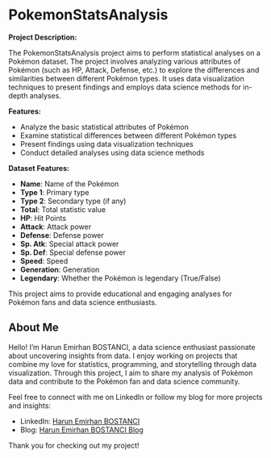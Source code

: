 # PokemonStatsAnalysis

**Project Description:**

The PokemonStatsAnalysis project aims to perform statistical analyses on a Pokémon dataset. The project involves analyzing various attributes of Pokémon (such as HP, Attack, Defense, etc.) to explore the differences and similarities between different Pokémon types. It uses data visualization techniques to present findings and employs data science methods for in-depth analyses.

**Features:**
- Analyze the basic statistical attributes of Pokémon
- Examine statistical differences between different Pokémon types
- Present findings using data visualization techniques
- Conduct detailed analyses using data science methods

**Dataset Features:**
- **Name**: Name of the Pokémon
- **Type 1**: Primary type
- **Type 2**: Secondary type (if any)
- **Total**: Total statistic value
- **HP**: Hit Points
- **Attack**: Attack power
- **Defense**: Defense power
- **Sp. Atk**: Special attack power
- **Sp. Def**: Special defense power
- **Speed**: Speed
- **Generation**: Generation
- **Legendary**: Whether the Pokémon is legendary (True/False)

This project aims to provide educational and engaging analyses for Pokémon fans and data science enthusiasts.

## About Me

Hello! I’m Harun Emirhan BOSTANCI, a data science enthusiast passionate about uncovering insights from data. I enjoy working on projects that combine my love for statistics, programming, and storytelling through data visualization. Through this project, I aim to share my analysis of Pokémon data and contribute to the Pokémon fan and data science community.

Feel free to connect with me on LinkedIn or follow my blog for more projects and insights:

- LinkedIn: [Harun Emirhan BOSTANCI](https://www.linkedin.com/in/harun-emirhan-bostanci-24144726b/)
- Blog: [Harun Emirhan BOSTANCI Blog](https://haremir.blogspot.com/)

Thank you for checking out my project!
